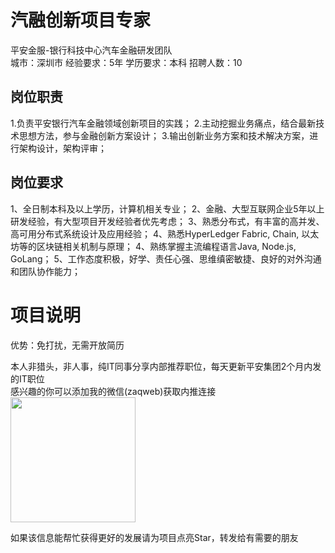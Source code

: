 # 汽融创新项目专家
平安金服-银行科技中心汽车金融研发团队  
城市：深圳市 经验要求：5年 学历要求：本科  招聘人数：10

## 岗位职责
1.负责平安银行汽车金融领域创新项目的实践；
   2.主动挖掘业务痛点，结合最新技术思想方法，参与金融创新方案设计；
   3.输出创新业务方案和技术解决方案，进行架构设计，架构评审；

## 岗位要求
1、全日制本科及以上学历，计算机相关专业；
   2、金融、大型互联网企业5年以上研发经验，有大型项目开发经验者优先考虑；
   3、熟悉分布式，有丰富的高并发、高可用分布式系统设计及应用经验；
   4、熟悉HyperLedger Fabric, Chain, 以太坊等的区块链相关机制与原理；
   4、熟练掌握主流编程语言Java, Node.js, GoLang；
   5、工作态度积极，好学、责任心强、思维缜密敏捷、良好的对外沟通和团队协作能力；

# 项目说明

优势：免打扰，无需开放简历

本人非猎头，非人事，纯IT同事分享内部推荐职位，每天更新平安集团2个月内发的IT职位  
感兴趣的你可以添加我的微信(zaqweb)获取内推连接  
<img src="https://github.com/zaqweb/PA-IT-JOBS/blob/master/WechatICode.jpeg"  height="200" width="200">

如果该信息能帮忙获得更好的发展请为项目点亮Star，转发给有需要的朋友




